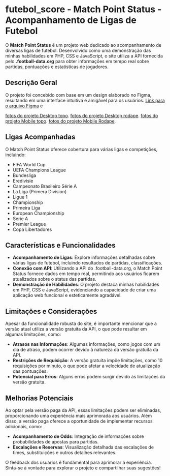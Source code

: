 
# futebol_score - Match Point Status - Acompanhamento de Ligas de Futebol

O **Match Point Status** é um projeto web dedicado ao acompanhamento de diversas ligas de futebol. Desenvolvido como uma demonstração das minhas habilidades em PHP, CSS e JavaScript, o site utiliza a API fornecida pelo **.football-data.org** para obter informações em tempo real sobre partidas, pontuações e estatísticas de jogadores.

## Descrição Geral

O projeto foi concebido com base em um design elaborado no Figma, resultando em uma interface intuitiva e amigável para os usuários.
[Link para o arquivo Figma](https://www.figma.com/file/1NLSefgZLHvRxQz5GnHWSJ/Match-Point-Stats?type=design&node-id=0%3A1&mode=dev) e

[fotos do projeto Desktop topo](assest/IMG/Desktop-top.png).
[fotos do projeto Desktop rodape](assest/IMG/Desktop-rodape.png).
[fotos do projeto Mobile topo](assest/IMG/Mobile-top.png).
[fotos do projeto Mobile Rodape](assest/IMG/Mobile-rodape.png).

## Ligas Acompanhadas

O Match Point Status oferece cobertura para várias ligas e competições, incluindo:

- FIFA World Cup
- UEFA Champions League
- Bundesliga
- Eredivisie
- Campeonato Brasileiro Série A
- La Liga (Primera Division)
- Ligue 1
- Championship
- Primeira Liga
- European Championship
- Serie A
- Premier League
- Copa Libertadores

## Características e Funcionalidades

- **Acompanhamento de Ligas**: Explore informações detalhadas sobre várias ligas de futebol, incluindo resultados de partidas, classificações.
- **Conexão com API**: Utilizando a API do .football-data.org, o Match Point Status fornece dados em tempo real, permitindo aos usuários ficarem atualizados sobre o status das partidas.
- **Demonstração de Habilidades**: O projeto destaca minhas habilidades em PHP, CSS e JavaScript, evidenciando a capacidade de criar uma aplicação web funcional e esteticamente agradável.

## Limitações e Considerações

Apesar da funcionalidade robusta do site, é importante mencionar que a versão atual utiliza a versão gratuita da API, o que pode resultar em algumas limitações, como:

- **Atrasos nas Informações**: Algumas informações, como jogos com um dia de atraso, podem ocorrer devido à natureza da versão gratuita da API.
- **Restrições de Requisição**: A versão gratuita impõe limitações, como 10 requisições por minuto, o que pode afetar a velocidade de atualização das pontuações.
- **Potencial para Erros**: Alguns erros podem surgir devido às limitações da versão gratuita.

## Melhorias Potenciais

Ao optar pela versão paga da API, essas limitações podem ser eliminadas, proporcionando uma experiência mais aprimorada aos usuários. Além disso, a versão paga oferece a oportunidade de implementar recursos adicionais, como:

- **Acompanhamento de Odds**: Integração de informações sobre probabilidades de apostas para partidas.
- **Escalações e Reservas**: Visualização detalhada das escalações de times, substituições e outros detalhes relevantes.

O feedback dos usuários é fundamental para aprimorar a experiência. Sinta-se à vontade para explorar o projeto e compartilhar suas sugestões!
